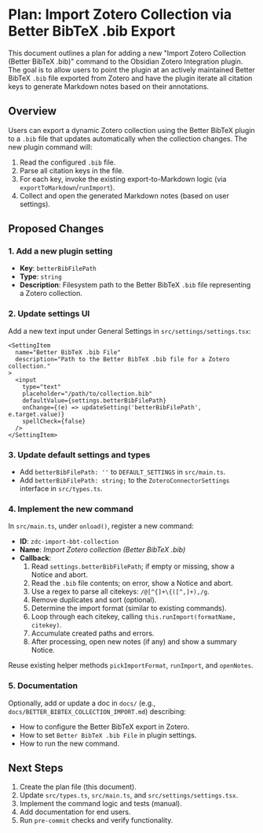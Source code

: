 # Plan: Import Zotero Collection via Better BibTeX .bib Export

This document outlines a plan for adding a new "Import Zotero Collection (Better BibTeX .bib)" command to the Obsidian Zotero Integration plugin. The goal is to allow users to point the plugin at an actively maintained Better BibTeX `.bib` file exported from Zotero and have the plugin iterate all citation keys to generate Markdown notes based on their annotations.

## Overview

Users can export a dynamic Zotero collection using the Better BibTeX plugin to a `.bib` file that updates automatically when the collection changes. The new plugin command will:

1. Read the configured `.bib` file.
2. Parse all citation keys in the file.
3. For each key, invoke the existing export-to-Markdown logic (via `exportToMarkdown`/`runImport`).
4. Collect and open the generated Markdown notes (based on user settings).

## Proposed Changes

### 1. Add a new plugin setting

- **Key**: `betterBibFilePath`
- **Type**: `string`
- **Description**: Filesystem path to the Better BibTeX `.bib` file representing a Zotero collection.

### 2. Update settings UI

Add a new text input under General Settings in `src/settings/settings.tsx`:

```tsx
<SettingItem
  name="Better BibTeX .bib File"
  description="Path to the Better BibTeX .bib file for a Zotero collection."
>
  <input
    type="text"
    placeholder="/path/to/collection.bib"
    defaultValue={settings.betterBibFilePath}
    onChange={(e) => updateSetting('betterBibFilePath', e.target.value)}
    spellCheck={false}
  />
</SettingItem>
```

### 3. Update default settings and types

- Add `betterBibFilePath: ''` to `DEFAULT_SETTINGS` in `src/main.ts`.
- Add `betterBibFilePath: string;` to the `ZoteroConnectorSettings` interface in `src/types.ts`.

### 4. Implement the new command

In `src/main.ts`, under `onload()`, register a new command:

- **ID**: `zdc-import-bbt-collection`
- **Name**: _Import Zotero collection (Better BibTeX .bib)_
- **Callback**:
  1. Read `settings.betterBibFilePath`; if empty or missing, show a Notice and abort.
  2. Read the `.bib` file contents; on error, show a Notice and abort.
  3. Use a regex to parse all citekeys: `/@[^{]+\{([^,]+),/g`.
  4. Remove duplicates and sort (optional).
  5. Determine the import format (similar to existing commands).
  6. Loop through each citekey, calling `this.runImport(formatName, citekey)`.
  7. Accumulate created paths and errors.
  8. After processing, open new notes (if any) and show a summary Notice.

Reuse existing helper methods `pickImportFormat`, `runImport`, and `openNotes`.

### 5. Documentation

Optionally, add or update a doc in `docs/` (e.g., `docs/BETTER_BIBTEX_COLLECTION_IMPORT.md`) describing:

- How to configure the Better BibTeX export in Zotero.
- How to set `Better BibTeX .bib File` in plugin settings.
- How to run the new command.

## Next Steps

1. Create the plan file (this document).
2. Update `src/types.ts`, `src/main.ts`, and `src/settings/settings.tsx`.
3. Implement the command logic and tests (manual).
4. Add documentation for end users.
5. Run `pre-commit` checks and verify functionality.
